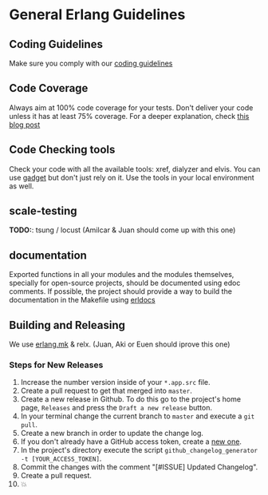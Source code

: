 # General Erlang Guidelines

## Coding Guidelines
 Make sure you comply with our [coding guidelines](http://github.com/inaka/erlang_guidelines)

##	Code Coverage
 Always aim at 100% code coverage for your tests.
 Don't deliver your code unless it has at least 75% coverage.
 For a deeper explanation, check [this blog post](http://inaka.net/blog/2015/02/24/test-exceptions/)

##	Code Checking tools
 Check your code with all the available tools: xref, dialyzer and elvis. You can use [gadget](http://gadget.inakalabs.com) but don't just rely on it. Use the tools in your local environment as well.

##	scale-testing
 **TODO:**: tsung / locust (Amilcar & Juan should come up with this one)

##	documentation
 Exported functions in all your modules and the modules themselves, specially for open-source projects, should be documented using edoc comments. If possible, the project should provide a way to build the documentation in the Makefile using [erldocs](http://github.com/erldocs/erldocs)

##  Building and Releasing
  We use [erlang.mk](http://github.com/ninenines/erlang.mk) & relx. (Juan, Aki or Euen should iprove this one)

  ### Steps for New Releases
   1. Increase the number version inside of your `*.app.src` file.
   2. Create a pull request to get that merged into `master`.
   2. Create a new release in Github. To do this go to the project's home page, `Releases` and press the `Draft a new release` button.
   3. In your terminal change the current branch to `master` and execute a `git pull`.
   4. Create a new branch in order to update the change log.
   5. If you don't already have a GitHub access token, create a [new one](https://github.com/settings/tokens).
   6. In the project's directory execute the script `github_changelog_generator -t [YOUR_ACCESS_TOKEN]`.
   7. Commit the changes with the comment "[#ISSUE] Updated Changelog".
   8. Create a pull request.
   9. :boom:


